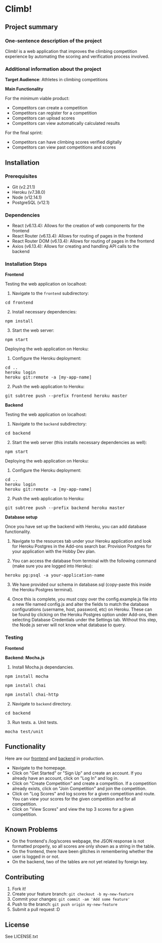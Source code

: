 # Climb!

## Project summary

### One-sentence description of the project

Climb! is a web application that improves the climbing competition experience by automating the scoring and verification process involved.

### Additional information about the project

**Target Audience**: Athletes in climbing competitions

**Main Functionality**

For the minimum viable product:
- Competitors can create a competition
- Competitors can register for a competition
- Competitors can upload scores
- Competitors can view automatically calculated results

For the final sprint:
- Competitors can have climbing scores verified digitally
- Competitors can view past competitions and scores

## Installation

### Prerequisites

- Git (v2.21.1)
- Heroku (v7.38.0)
- Node (v12.14.1)
- PostgreSQL (v12.1)

### Dependencies

- React (v6.13.4): Allows for the creation of web components for the frontend
- React Router (v6.13.4): Allows for routing of pages in the frontend
- React Router DOM (v6.13.4): Allows for routing of pages in the frontend
- Axios (v6.13.4): Allows for creating and handling API calls to the backend

### Installation Steps

**Frontend**

Testing the web application on localhost:
1. Navigate to the <code>frontend</code> subdirectory:
<pre>cd frontend</pre>
2. Install necessary dependencies:
<pre>npm install</pre>
3. Start the web server:
<pre>npm start</pre>

Deploying the web application on Heroku:
1. Configure the Heroku deployment:
<pre>
cd ..
heroku login
heroku git:remote -a [my-app-name]
</pre>
2. Push the web application to Heroku:
<pre>git subtree push --prefix frontend heroku master</pre>

**Backend**

Testing the web application on localhost:
1. Navigate to the <code>backend</code> subdirectory:
<pre>cd backend</pre>
2. Start the web server (this installs necessary dependencies as well):
<pre>npm start</pre>

Deploying the web application on Heroku:
1. Configure the Heroku deployment:
<pre>
cd ..
heroku login
heroku git:remote -a [my-app-name]
</pre>
2. Push the web application to Heroku:
<pre>git subtree push --prefix backend heroku master</pre>

**Database setup**

Once you have set up the backend with Heroku, you can add database functionality.

1. Navigate to the resources tab under your Heroku application and look for Heroku Postgres in the Add-ons search bar. Provision Postgres for your application with the Hobby Dev plan. <br/>

2. You can access the database from terminal with the following command (make sure you are logged into Heroku):

<pre>heroku pg:psql -a your-application-name</pre>

3. We have provided our schema in database.sql (copy-paste this inside the Heroku Postgres terminal). <br/>

4. Once this is complete, you must copy over the config.example.js file into a new file named config.js and alter the fields to match the database configurations (username, host, password, etc) on Heroku. These can be found by clicking on the Heroku Postgres option under Add-ons, then selecting Database Credentials under the Settings tab. Without this step, the Node.js server will not know what database to query.

### Testing

**Frontend**

**Backend: Mocha.js**
1. Install Mocha.js dependancies.
<pre>npm install mocha</pre>
<pre>npm install chai</pre>
<pre>npm install chai-http</pre>

2. Navigate to <code>backend</code> directory.
<pre>cd backend</pre>

3. Run tests.
  a. Unit tests.
  <pre>mocha test/unit</pre>


## Functionality

Here are our <a href="cs48-climb-frontend.herokuapp.com">frontend</a> and <a href="cs48-climb-backend.herokuapp.com">backend</a> in production.

- Navigate to the homepage.
- Click on "Get Started" or "Sign Up" and create an account. If you already have an account, click on "Log In" and log in.
- Click on "Create Competition" and create a competition. If a competition already exists, click on "Join Competition" and join the competition.
- Click on "Log Scores" and log scores for a given competition and route. You can view your scores for the given competition and for all competition.
- Click on "View Scores" and view the top 3 scores for a given competition.

## Known Problems

- On the frontend's /log/scores webpage, the JSON response is not formatted properly, so all scores are only shown as a string in the table.
- On the frontend, there have been glitches in remembering whether the user is logged in or not.
- On the backend, two of the tables are not yet related by foreign key.

## Contributing

1. Fork it!
2. Create your feature branch: `git checkout -b my-new-feature`
3. Commit your changes: `git commit -am 'Add some feature'`
4. Push to the branch: `git push origin my-new-feature`
5. Submit a pull request :D

## License

See LICENSE.txt
